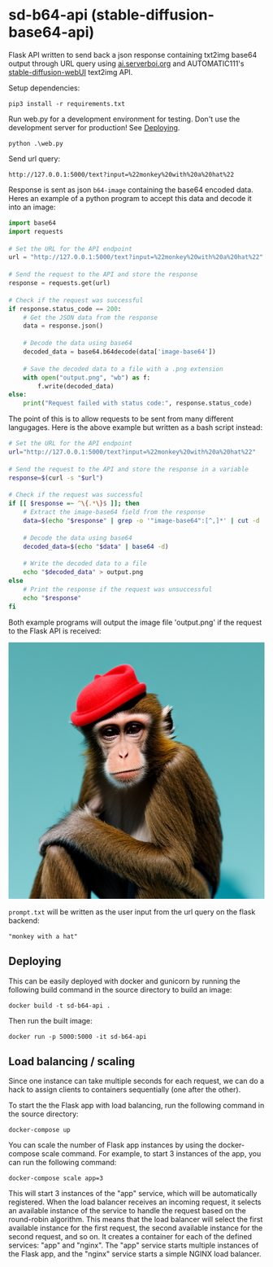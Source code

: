 # sd-b64-api (stable-diffusion-base64-api)

Flask API written to send back a json response containing txt2img base64 output through URL query using [ai.serverboi.org](https://ai.serverboi.org) and AUTOMATIC111's [stable-diffusion-webUI](https://github.com/AUTOMATIC1111/stable-diffusion-webui/wiki/API) text2img API.

Setup dependencies:

```
pip3 install -r requirements.txt
```

Run web.py for a development environment for testing. Don't use the development server for production! See [Deploying](#deploying).

```
python .\web.py
```

Send url query:

```
http://127.0.0.1:5000/text?input=%22monkey%20with%20a%20hat%22
```

Response is sent as json `b64-image` containing the base64 encoded data. Heres an example of a python program to accept this data and decode it into an image:

```python
import base64
import requests

# Set the URL for the API endpoint
url = "http://127.0.0.1:5000/text?input=%22monkey%20with%20a%20hat%22"

# Send the request to the API and store the response
response = requests.get(url)

# Check if the request was successful
if response.status_code == 200:
    # Get the JSON data from the response
    data = response.json()

    # Decode the data using base64
    decoded_data = base64.b64decode(data['image-base64'])

    # Save the decoded data to a file with a .png extension
    with open("output.png", "wb") as f:
        f.write(decoded_data)
else:
    print("Request failed with status code:", response.status_code)
```

The point of this is to allow requests to be sent from many different langugages. Here is the above example but written as a bash script instead:

```bash
# Set the URL for the API endpoint
url="http://127.0.0.1:5000/text?input=%22monkey%20with%20a%20hat%22"

# Send the request to the API and store the response in a variable
response=$(curl -s "$url")

# Check if the request was successful
if [[ $response =~ ^\{.*\}$ ]]; then
    # Extract the image-base64 field from the response
    data=$(echo "$response" | grep -o '"image-base64":[^,]*' | cut -d ':' -f 2- | tr -d '"')

    # Decode the data using base64
    decoded_data=$(echo "$data" | base64 -d)

    # Write the decoded data to a file
    echo "$decoded_data" > output.png
else
    # Print the response if the request was unsuccessful
    echo "$response"
fi

```

Both example programs will output the image file 'output.png' if the request to the Flask API is received:

![program outputs the image](/static/output.png "decoded base64 image from url query")

`prompt.txt` will be written as the user input from the url query on the flask backend:
```
"monkey with a hat"
```
## Deploying

This can be easily deployed with docker and gunicorn by running the following build command in the source directory to build an image:

```
docker build -t sd-b64-api .
```

Then run the built image:

```
docker run -p 5000:5000 -it sd-b64-api
```
## Load balancing / scaling

Since one instance can take multiple seconds for each request, we can do a hack to assign clients to containers sequentially (one after the other).

To start the the Flask app with load balancing, run the following command in the source directory:

```
docker-compose up
```
You can scale the number of Flask app instances by using the docker-compose scale command. For example, to start 3 instances of the app, you can run the following command:

```
docker-compose scale app=3
```

This will start 3 instances of the "app" service, which will be automatically registered. When the load balancer receives an incoming request, it selects an available instance of the service to handle the request based on the round-robin algorithm. This means that the load balancer will select the first available instance for the first request, the second available instance for the second request, and so on.
It creates a container for each of the defined services: "app" and "nginx". The "app" service starts multiple instances of the Flask app, and the "nginx" service starts a simple NGINX load balancer.
